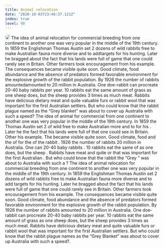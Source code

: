 ```yaml
---
title: Animal relocation
date: "2020-10-03T23:46:37.121Z"
index: true
level: 90
---
```

<img src="/images/bunny.jpg" style="border-radius:1rem">

<Tabs>
<Box title="reading"  isJustify={true}>
The idea of animal <T translate="переселения">relocation</t> for commercial <T translate="разведения">breeding</t> from one continent to another one was very popular in the middle of the 19th century. In 1859 the <T translate="англичанин">Englishman</t> Thomas Austin set 2 <T translate="десятка">dozens</t> of wild <T translate="кроликов">rabbits</t> free to make Australian <T translate="фауну">fauna</t> more <T translate="разнообразной">diverse</t> and to <T translate="добавить">add</t><T translate="мишеней">targets</t> for his <T translate="охоты">hunting</t>. Later he <T translate="хвалился">bragged </t> about the fact that his lands were full of <T translate="дичью">game</t> that one could <T translate="редко">rarely</t> see in Britain. Other <T translate="фермеры">farmers</t> took <T translate="вдохновились">encouragement</t> from his example. The <T translate="последствия">consequences</t> became visible quite soon. Good climate, food <T translate="обилие">abundance</t> and the <T translate="отсутствие">absence</t> of <T translate="хищников">predators</t> <T translate="создали">formed</t> <T translate="благоприятные">favorable</t> <T translate="условия">environment</t> for the <T translate="взрывного">explosive</t> <T translate="роста">growth</t> of the rabbit <T translate="популяции">population</t>. <T translate="К">By</t> 1926 the number of rabbits amounted<T translate="составляло">amounted to</t> 20 million in Australia. One <T translate="крольчиха">doe-rabbit</t> can <T translate="произвести">procreate</t> 20-40 baby rabbits <T translate="в год">per year</t>. 10 rabbits eat the same <T translate="количество">amount</t> of <T translate="травы">grass</t> as one <T translate="овца">sheep</t> does, but the sheep <T translate="дает">provides</t> <T translate="в 3 раза больше">3 times as much</t> <T translate="мяса">meat</t>. Rabbits have <T translate="вкусное">delicious</t> <T translate="диетическое">dietary</t> meat and quite <T translate="ценные">valuable</t> <T translate="шкурки">furs</t> or <T translate="кроличий пух">rabbit wool</t> that was important for the first Australian <T translate="поселенцев">settlers</t>. But who could know that the rabbit <T translate="нашествие">plague</t> <T translate="под названием">named as</t> the “Grey <T translate="одеяло">blanket</t>” was about to <T translate="накроет">cover up</t> Australia with such a <T translate="скоростью">speed</t>?
</Box>
<Box title="Exercise">
The idea of animal <CompleteText answer="relocation" placeholder="переселения"/> for commercial <CompleteText answer="breeding" placeholder="разведения"/> from one continent to another one was very popular in the middle of the 19th century. In 1859 the <CompleteText answer="Englishman" placeholder="англичанин"/> Thomas Austin set 2 <CompleteText answer="dozens" placeholder="десятка"/> of wild <CompleteText answer="rabbits" placeholder="кроликов"/> free to make Australian <CompleteText answer="fauna" placeholder="фауну"/> more <CompleteText answer="diverse" placeholder="разнообразной"/> and to <CompleteText answer="add" placeholder="добавить"/> <CompleteText answer="targets" placeholder="мишеней"/> for his <CompleteText answer="hunting" placeholder="охоты"/> . Later he <CompleteText answer="bragged about" placeholder="хвалился"/> the fact that his lands were full of <CompleteText answer="game" placeholder="дичью"/> that one could <CompleteText answer="rarely" placeholder="редко"/> see in Britain. Other <CompleteText answer="farmers" placeholder="фермеры"/> <CompleteText answer="took encouragement from" placeholder="вдохновились"/> his example. The <CompleteText answer="consequences" placeholder="последствия"/> became visible quite soon. Good climate, food <CompleteText answer= "abundance" placeholder="обилие"/> and the <CompleteText answer="absence" placeholder="отсутствие"/> of <CompleteText answer= " predators" placeholder="хищников"/> <CompleteText answer="formed" placeholder="создали"/> <CompleteText answer="favorable" placeholder="благоприятные"/> <CompleteText answer=" environment" placeholder="условия"/> for the <CompleteText answer="explosive" placeholder="взрывного"/> <CompleteText answer="growth" placeholder="роста"/> of the rabbit <CompleteText answer="population " placeholder="популяции"/> . <CompleteText answer="By" placeholder="К"/> 1926 the number of rabbits <CompleteText answer="amounted to" placeholder="составляло"/> 20 million in Australia. One <CompleteText answer="doe-rabbit" placeholder="крольчиха"/> can <CompleteText answer="procreate" placeholder="произвести"/> 20-40 baby rabbits <CompleteText answer="per year" placeholder="в год"/> . 10 rabbits eat the same <CompleteText answer="amount" placeholder="количество"/> of <CompleteText answer="grass" placeholder="травы"/> as one <CompleteText answer="sheep" placeholder="овца"/> does, but the sheep <CompleteText answer="provides" placeholder="дает"/> <CompleteText answer="3 times as much" placeholder="в 3 раза больше"/> <CompleteText answer="meat" placeholder="мяса"/> . Rabbits have <CompleteText answer=" delicious" placeholder="вкусное"/> <CompleteText answer="dietary" placeholder="диетическое"/> meat and quite <CompleteText answer="valuable" placeholder="ценные"/> <CompleteText answer="furs" placeholder="шкурки"/> or <CompleteText answer="rabbit wool" placeholder="кроличий пух"/> that was important for the first Australian <CompleteText answer="settlers" placeholder="поселенцев"/> . But who could know that the rabbit <CompleteText answer="plague" placeholder="нашествие"/> <CompleteText answer="named as" placeholder="под названием"/> the “Grey ” <CompleteText answer="Blanket" placeholder="одеяло"/> was about to <CompleteText answer=" cover up" placeholder="накроет"/> Australia with such a <CompleteText answer="speed" placeholder="скоростью"/> ?

</Box>
<Box title="speech"><Speech>The idea of animal relocation for commercial breeding from one continent to another one was very popular in the middle of the 19th century.</Speech> 
<Speech>In 1859 the Englishman Thomas Austin set 2 dozens of wild rabbits free to make Australian fauna more diverse and to add targets for his hunting.</Speech> 
<Speech>Later he bragged about the fact that his lands were full of game that one could rarely see in Britain.</Speech> 
<Speech>Other farmers took encouragement from his example.</Speech> 
<Speech>The consequences became visible quite soon.</Speech> 
<Speech>Good climate, food abundance and the absence of predators formed favorable environment for the explosive growth of the rabbit population.</Speech> 
<Speech>By 1926 the number of rabbits amounted to 20 million in Australia.</Speech> 
<Speech>One doe-rabbit can procreate 20-40 baby rabbits per year.</Speech> 
<Speech>10 rabbits eat the same amount of grass as one sheep does, but the sheep provides 3 times as much meat.</Speech> 
<Speech>Rabbits have delicious dietary meat and quite valuable furs or rabbit wool that was important for the first Australian settlers.</Speech> 
<Speech>But who could know that the rabbit plague names as the “Grey Blanket” was about to cover up Australia with such a speed?.</Speech> </Box>
</Tabs>
